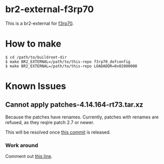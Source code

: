 # br2-external-f3rp70

This is a br2-external for [f3rp70](https://www.yokogawa.com/solutions/products-platforms/control-system/ert3-embedded-controller/ert3-products/ert3-products-cpu/).

# How to make

```
$ cd /path/to/buildroot-dir
$ make BR2_EXTERNAL=/path/to/this-repo f3rp70_defconfig
$ make BR2_EXTERNAL=/path/to/this-repo LOADADDR=0x02000000
```

# Known Issues

## Cannot apply patches-4.14.164-rt73.tar.xz

Because the patches have renames. Currently, patches with renames are refused, as they reqire patch 2.7 or newer.

This will be resolved once [this commit](https://git.buildroot.org/buildroot/commit/?h=next&id=f46e13f05fa04a180a416876cf1dd4252dd841ad) is released.

### Work around

Comment out [this line](https://github.com/buildroot/buildroot/blob/6668381363364c89d43689322cc5ce4249c8fd9d/support/scripts/apply-patches.sh#L119).

